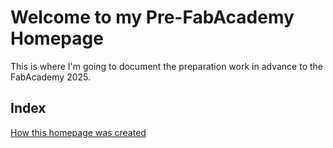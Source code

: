 # Welcome to my Pre-FabAcademy Homepage

This is where I'm going to document the preparation work in advance to the FabAcademy 2025. 

## Index
[How this homepage was created](/homepage)


